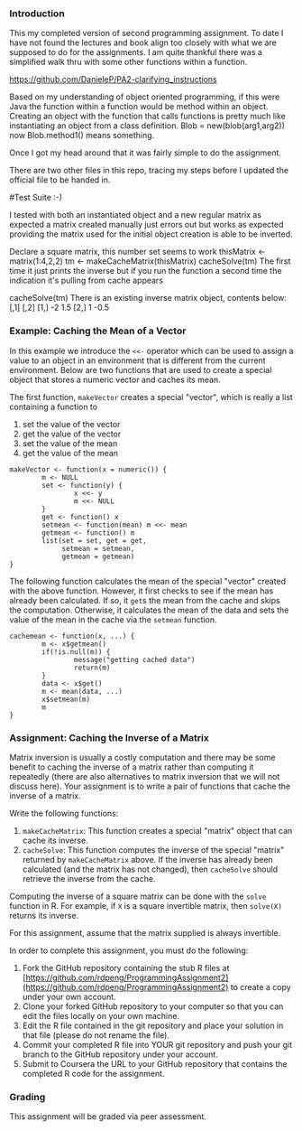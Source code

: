 ### Introduction

This my completed version of second programming assignment.
To date I have not found the lectures and book align too closely with 
what we are supposed to do for the assignments. I am quite thankful there was a
simplified walk thru with some other functions within a function.

https://github.com/DanieleP/PA2-clarifying_instructions

Based on my understanding of object oriented programming, if this were Java the 
function within a function would be method within an object. Creating an object
with the function that calls functions is pretty much like instantiating an
object from a class definition. Blob = new(blob(arg1,arg2)) now Blob.method1()
means something.

Once I got my head around that it was fairly simple to do the assignment.

There are two other files in this repo, tracing my steps before I updated the 
official file to be handed in.

#Test Suite :-)

I tested with both an instantiated object and a new regular matrix
as expected a matrix created manually just errors out but works as expected 
providing the matrix used for the initial object creation is able to be inverted.

Declare a square matrix, this number set seems to work
thisMatrix <- matrix(1:4,2,2)
tm <- makeCacheMatrix(thisMatrix)
cacheSolve(tm)
The first time it just prints the inverse but if you run the function a second
time the indication it's pulling from cache appears

cacheSolve(tm)
There is an existing inverse matrix object, contents below:
     [,1] [,2]
[1,]   -2  1.5
[2,]    1 -0.5


### Example: Caching the Mean of a Vector

In this example we introduce the `<<-` operator which can be used to
assign a value to an object in an environment that is different from the
current environment. Below are two functions that are used to create a
special object that stores a numeric vector and caches its mean.

The first function, `makeVector` creates a special "vector", which is
really a list containing a function to

1.  set the value of the vector
2.  get the value of the vector
3.  set the value of the mean
4.  get the value of the mean

<!-- -->

    makeVector <- function(x = numeric()) {
            m <- NULL
            set <- function(y) {
                    x <<- y
                    m <<- NULL
            }
            get <- function() x
            setmean <- function(mean) m <<- mean
            getmean <- function() m
            list(set = set, get = get,
                 setmean = setmean,
                 getmean = getmean)
    }

The following function calculates the mean of the special "vector"
created with the above function. However, it first checks to see if the
mean has already been calculated. If so, it `get`s the mean from the
cache and skips the computation. Otherwise, it calculates the mean of
the data and sets the value of the mean in the cache via the `setmean`
function.

    cachemean <- function(x, ...) {
            m <- x$getmean()
            if(!is.null(m)) {
                    message("getting cached data")
                    return(m)
            }
            data <- x$get()
            m <- mean(data, ...)
            x$setmean(m)
            m
    }

### Assignment: Caching the Inverse of a Matrix

Matrix inversion is usually a costly computation and there may be some
benefit to caching the inverse of a matrix rather than computing it
repeatedly (there are also alternatives to matrix inversion that we will
not discuss here). Your assignment is to write a pair of functions that
cache the inverse of a matrix.

Write the following functions:

1.  `makeCacheMatrix`: This function creates a special "matrix" object
    that can cache its inverse.
2.  `cacheSolve`: This function computes the inverse of the special
    "matrix" returned by `makeCacheMatrix` above. If the inverse has
    already been calculated (and the matrix has not changed), then
    `cacheSolve` should retrieve the inverse from the cache.

Computing the inverse of a square matrix can be done with the `solve`
function in R. For example, if `X` is a square invertible matrix, then
`solve(X)` returns its inverse.

For this assignment, assume that the matrix supplied is always
invertible.

In order to complete this assignment, you must do the following:

1.  Fork the GitHub repository containing the stub R files at
    [https://github.com/rdpeng/ProgrammingAssignment2](https://github.com/rdpeng/ProgrammingAssignment2)
    to create a copy under your own account.
2.  Clone your forked GitHub repository to your computer so that you can
    edit the files locally on your own machine.
3.  Edit the R file contained in the git repository and place your
    solution in that file (please do not rename the file).
4.  Commit your completed R file into YOUR git repository and push your
    git branch to the GitHub repository under your account.
5.  Submit to Coursera the URL to your GitHub repository that contains
    the completed R code for the assignment.

### Grading

This assignment will be graded via peer assessment.
